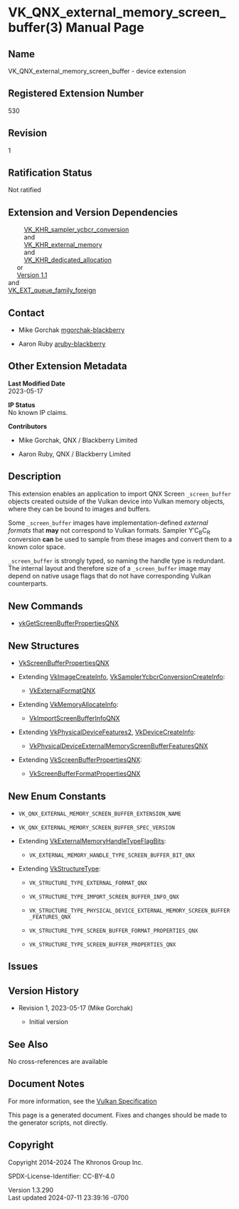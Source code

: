 # VK_QNX_external_memory_screen_buffer(3) Manual Page

## Name

VK_QNX_external_memory_screen_buffer - device extension



## <a href="#_registered_extension_number" class="anchor"></a>Registered Extension Number

530

## <a href="#_revision" class="anchor"></a>Revision

1

## <a href="#_ratification_status" class="anchor"></a>Ratification Status

Not ratified

## <a href="#_extension_and_version_dependencies" class="anchor"></a>Extension and Version Dependencies

        
[VK_KHR_sampler_ycbcr_conversion](https://registry.khronos.org/vulkan/specs/1.3-extensions/man/html/VK_KHR_sampler_ycbcr_conversion.html)  
         and  
         [VK_KHR_external_memory](https://registry.khronos.org/vulkan/specs/1.3-extensions/man/html/VK_KHR_external_memory.html)  
         and  
        
[VK_KHR_dedicated_allocation](https://registry.khronos.org/vulkan/specs/1.3-extensions/man/html/VK_KHR_dedicated_allocation.html)  
     or  
     [Version 1.1](#versions-1.1)  
and  
[VK_EXT_queue_family_foreign](https://registry.khronos.org/vulkan/specs/1.3-extensions/man/html/VK_EXT_queue_family_foreign.html)  

## <a href="#_contact" class="anchor"></a>Contact

- Mike Gorchak <a
  href="https://github.com/KhronosGroup/Vulkan-Docs/issues/new?body=%5BVK_QNX_external_memory_screen_buffer%5D%20@mgorchak-blackberry%0A*Here%20describe%20the%20issue%20or%20question%20you%20have%20about%20the%20VK_QNX_external_memory_screen_buffer%20extension*"
  target="_blank" rel="nofollow noopener"><em></em>mgorchak-blackberry</a>

- Aaron Ruby <a
  href="https://github.com/KhronosGroup/Vulkan-Docs/issues/new?body=%5BVK_QNX_external_memory_screen_buffer%5D%20@aruby-blackberry%0A*Here%20describe%20the%20issue%20or%20question%20you%20have%20about%20the%20VK_QNX_external_memory_screen_buffer%20extension*"
  target="_blank" rel="nofollow noopener"><em></em>aruby-blackberry</a>

## <a href="#_other_extension_metadata" class="anchor"></a>Other Extension Metadata

**Last Modified Date**  
2023-05-17

**IP Status**  
No known IP claims.

**Contributors**  
- Mike Gorchak, QNX / Blackberry Limited

- Aaron Ruby, QNX / Blackberry Limited

## <a href="#_description" class="anchor"></a>Description

This extension enables an application to import QNX Screen
`_screen_buffer` objects created outside of the Vulkan device into
Vulkan memory objects, where they can be bound to images and buffers.

Some `_screen_buffer` images have implementation-defined *external
formats* that **may** not correspond to Vulkan formats. Sampler
Y′C<sub>B</sub>C<sub>R</sub> conversion **can** be used to sample from
these images and convert them to a known color space.

`_screen_buffer` is strongly typed, so naming the handle type is
redundant. The internal layout and therefore size of a `_screen_buffer`
image may depend on native usage flags that do not have corresponding
Vulkan counterparts.

## <a href="#_new_commands" class="anchor"></a>New Commands

- [vkGetScreenBufferPropertiesQNX](https://registry.khronos.org/vulkan/specs/1.3-extensions/man/html/vkGetScreenBufferPropertiesQNX.html)

## <a href="#_new_structures" class="anchor"></a>New Structures

- [VkScreenBufferPropertiesQNX](https://registry.khronos.org/vulkan/specs/1.3-extensions/man/html/VkScreenBufferPropertiesQNX.html)

- Extending [VkImageCreateInfo](https://registry.khronos.org/vulkan/specs/1.3-extensions/man/html/VkImageCreateInfo.html),
  [VkSamplerYcbcrConversionCreateInfo](https://registry.khronos.org/vulkan/specs/1.3-extensions/man/html/VkSamplerYcbcrConversionCreateInfo.html):

  - [VkExternalFormatQNX](https://registry.khronos.org/vulkan/specs/1.3-extensions/man/html/VkExternalFormatQNX.html)

- Extending [VkMemoryAllocateInfo](https://registry.khronos.org/vulkan/specs/1.3-extensions/man/html/VkMemoryAllocateInfo.html):

  - [VkImportScreenBufferInfoQNX](https://registry.khronos.org/vulkan/specs/1.3-extensions/man/html/VkImportScreenBufferInfoQNX.html)

- Extending [VkPhysicalDeviceFeatures2](https://registry.khronos.org/vulkan/specs/1.3-extensions/man/html/VkPhysicalDeviceFeatures2.html),
  [VkDeviceCreateInfo](https://registry.khronos.org/vulkan/specs/1.3-extensions/man/html/VkDeviceCreateInfo.html):

  - [VkPhysicalDeviceExternalMemoryScreenBufferFeaturesQNX](https://registry.khronos.org/vulkan/specs/1.3-extensions/man/html/VkPhysicalDeviceExternalMemoryScreenBufferFeaturesQNX.html)

- Extending
  [VkScreenBufferPropertiesQNX](https://registry.khronos.org/vulkan/specs/1.3-extensions/man/html/VkScreenBufferPropertiesQNX.html):

  - [VkScreenBufferFormatPropertiesQNX](https://registry.khronos.org/vulkan/specs/1.3-extensions/man/html/VkScreenBufferFormatPropertiesQNX.html)

## <a href="#_new_enum_constants" class="anchor"></a>New Enum Constants

- `VK_QNX_EXTERNAL_MEMORY_SCREEN_BUFFER_EXTENSION_NAME`

- `VK_QNX_EXTERNAL_MEMORY_SCREEN_BUFFER_SPEC_VERSION`

- Extending
  [VkExternalMemoryHandleTypeFlagBits](https://registry.khronos.org/vulkan/specs/1.3-extensions/man/html/VkExternalMemoryHandleTypeFlagBits.html):

  - `VK_EXTERNAL_MEMORY_HANDLE_TYPE_SCREEN_BUFFER_BIT_QNX`

- Extending [VkStructureType](https://registry.khronos.org/vulkan/specs/1.3-extensions/man/html/VkStructureType.html):

  - `VK_STRUCTURE_TYPE_EXTERNAL_FORMAT_QNX`

  - `VK_STRUCTURE_TYPE_IMPORT_SCREEN_BUFFER_INFO_QNX`

  - `VK_STRUCTURE_TYPE_PHYSICAL_DEVICE_EXTERNAL_MEMORY_SCREEN_BUFFER_FEATURES_QNX`

  - `VK_STRUCTURE_TYPE_SCREEN_BUFFER_FORMAT_PROPERTIES_QNX`

  - `VK_STRUCTURE_TYPE_SCREEN_BUFFER_PROPERTIES_QNX`

## <a href="#_issues" class="anchor"></a>Issues

## <a href="#_version_history" class="anchor"></a>Version History

- Revision 1, 2023-05-17 (Mike Gorchak)

  - Initial version

## <a href="#_see_also" class="anchor"></a>See Also

No cross-references are available

## <a href="#_document_notes" class="anchor"></a>Document Notes

For more information, see the <a
href="https://registry.khronos.org/vulkan/specs/1.3-extensions/html/vkspec.html#VK_QNX_external_memory_screen_buffer"
target="_blank" rel="noopener">Vulkan Specification</a>

This page is a generated document. Fixes and changes should be made to
the generator scripts, not directly.

## <a href="#_copyright" class="anchor"></a>Copyright

Copyright 2014-2024 The Khronos Group Inc.

SPDX-License-Identifier: CC-BY-4.0

Version 1.3.290  
Last updated 2024-07-11 23:39:16 -0700
